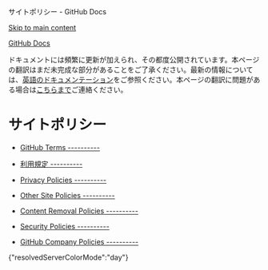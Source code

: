サイトポリシー - GitHub Docs

[Skip to main content](#main-content)

[](/ja)[GitHub Docs](/ja)

ドキュメントには頻繁に更新が加えられ、その都度公開されています。本ページの翻訳はまだ未完成な部分があることをご了承ください。最新の情報については、[英語のドキュメンテーション](/en)をご参照ください。本ページの翻訳に問題がある場合は[こちらまで](https://github.com/contact?form[subject]=translation%20issue%20on%20docs.github.com&form[comments]=)ご連絡ください。

サイトポリシー
==========

* [GitHub Terms ----------](/ja/site-policy/github-terms)

* [利用規定 ----------](/ja/site-policy/acceptable-use-policies)

* [Privacy Policies ----------](/ja/site-policy/privacy-policies)

* [Other Site Policies ----------](/ja/site-policy/other-site-policies)

* [Content Removal Policies ----------](/ja/site-policy/content-removal-policies)

* [Security Policies ----------](/ja/site-policy/security-policies)

* [GitHub Company Policies ----------](/ja/site-policy/github-company-policies)

{"resolvedServerColorMode":"day"}
